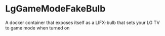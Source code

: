 # LgGameModeFakeBulb
A docker container that exposes itself as a LIFX-bulb that sets your LG TV to game mode when turned on
